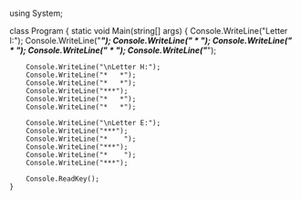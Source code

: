 using System;

class Program
{
    static void Main(string[] args)
    {
        Console.WriteLine("Letter I:");
        Console.WriteLine("***");
        Console.WriteLine("  *  ");
        Console.WriteLine("  *  ");
        Console.WriteLine("  *  ");
        Console.WriteLine("***");

        Console.WriteLine("\nLetter H:");
        Console.WriteLine("*   *");
        Console.WriteLine("*   *");
        Console.WriteLine("***");
        Console.WriteLine("*   *");
        Console.WriteLine("*   *");

        Console.WriteLine("\nLetter E:");
        Console.WriteLine("***");
        Console.WriteLine("*    ");
        Console.WriteLine("***");
        Console.WriteLine("*    ");
        Console.WriteLine("***");

        Console.ReadKey();
    }
